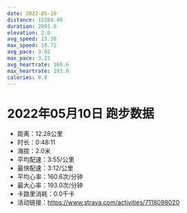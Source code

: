 ```yaml
---
date: 2022-05-10
distance: 12284.40
duration: 2891.0
elevation: 2.0
avg_speed: 15.30
max_speed: 18.72
avg_pace: 3.92
max_pace: 3.21
avg_heartrate: 160.6
max_heartrate: 193.0
calories: 0.0
---
```


# 2022年05月10日 跑步数据

- 距离：12.28公里
- 时长：0:48:11
- 海拔：2.0米
- 平均配速：3:55/公里
- 最快配速：3:12/公里
- 平均心率：160.6次/分钟
- 最大心率：193.0次/分钟
- 卡路里消耗：0.0千卡
- 活动链接：https://www.strava.com/activities/7118098020
